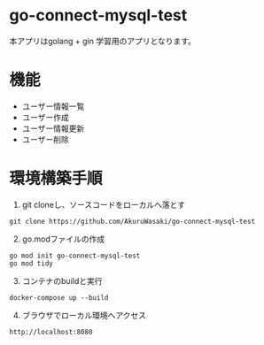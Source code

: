# go-connect-mysql-test
本アプリはgolang + gin 学習用のアプリとなります。

# 機能
- ユーザー情報一覧
- ユーザー作成
- ユーザー情報更新
- ユーザー削除

# 環境構築手順

1. git cloneし、ソースコードをローカルへ落とす
```
git clone https://github.com/AkuruWasaki/go-connect-mysql-test
```

2. go.modファイルの作成
```
go mod init go-connect-mysql-test
go mod tidy
```

3. コンテナのbuildと実行
```
docker-compose up --build
```

4. ブラウザでローカル環境へアクセス
```
http://localhost:8080
```
